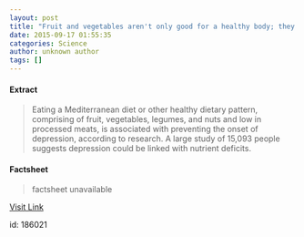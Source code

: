 ```yaml
---
layout: post
title: "Fruit and vegetables aren't only good for a healthy body; they protect your mind too"
date: 2015-09-17 01:55:35
categories: Science
author: unknown author
tags: []
---
```



#### Extract
>Eating a Mediterranean diet or other healthy dietary pattern, comprising of fruit, vegetables, legumes, and nuts and low in processed meats, is associated with preventing the onset of depression, according to research. A large study of 15,093 people suggests depression could be linked with nutrient deficits. 

#### Factsheet
>factsheet unavailable

[Visit Link](http://www.sciencedaily.com/releases/2015/09/150916215535.htm)

id:  186021
